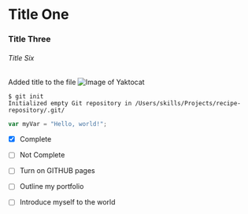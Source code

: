 # Title One
### Title Three
###### Title Six

Added title to the file
![Image of Yaktocat](https://octodex.github.com/images/yaktocat.png)

```
$ git init
Initialized empty Git repository in /Users/skills/Projects/recipe-repository/.git/
```

``` javascript
var myVar = "Hello, world!";
```

- [x] Complete
- [ ] Not Complete

- [ ] Turn on GITHUB pages
- [ ] Outline my portfolio
- [ ] Introduce myself to the world
